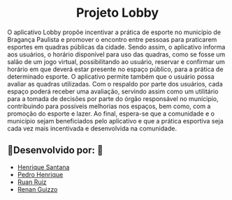 <h1 align="center"> Projeto Lobby </h1>

<p>O aplicativo Lobby propõe incentivar a prática de esporte no município de Bragança Paulista e promover o encontro entre pessoas para praticarem esportes em quadras públicas da cidade. Sendo assim, o aplicativo informa aos usuários, o horário disponível para uso das quadras, como se fosse um salão de um jogo virtual, possibilitando ao usuário, reservar e confirmar um horário em que deverá estar presente no espaço público, para a prática de determinado esporte. O aplicativo permite também que o usuário possa avaliar as quadras utilizadas. Com o respaldo por parte dos usuários, cada espaço poderá receber uma avaliação, servindo assim como um utilitário para a tomada de decisões por parte do órgão responsável no munícipio, contribuindo para possíveis melhorias nos espaços, bem como, com a promoção do esporte e lazer. Ao final, espera-se que a comunidade e o município sejam beneficiados pelo aplicativo e que a prática esportiva seja cada vez mais incentivada e desenvolvida na comunidade. </p>

## 🚀Desenvolvido por: 🚀
- [Henrique Santana](https://github.com/rick-silva)
- [Pedro Henrique](https://github.com/pedrozand)
- [Ruan Ruiz](https://github.com/ruanzao)
- [Renan Guizzo](https://github.com/Guizzo-Renan)
